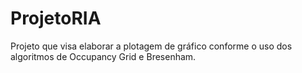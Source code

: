 # ProjetoRIA

Projeto que visa elaborar a plotagem de gráfico conforme o uso dos algoritmos de Occupancy Grid e Bresenham.

